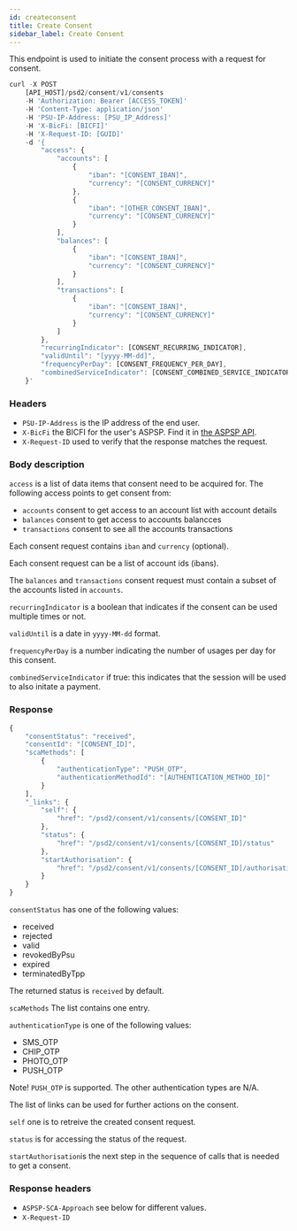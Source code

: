 ```yaml
---
id: createconsent
title: Create Consent
sidebar_label: Create Consent
---
```

This endpoint is used to initiate the consent process with a request for consent.

```javascript
curl -X POST
    [API_HOST]/psd2/consent/v1/consents
    -H 'Authorization: Bearer [ACCESS_TOKEN]'
    -H 'Content-Type: application/json'
    -H 'PSU-IP-Address: [PSU_IP_Address]'
    -H 'X-BicFi: [BICFI]'
    -H 'X-Request-ID: [GUID]'
    -d '{
        "access": {
            "accounts": [
                {
                    "iban": "[CONSENT_IBAN]",
                    "currency": "[CONSENT_CURRENCY]"
                },
                {
                    "iban": "[OTHER_CONSENT_IBAN]",
                    "currency": "[CONSENT_CURRENCY]"
                }
            ],
            "balances": [
                {
                    "iban": "[CONSENT_IBAN]",
                    "currency": "[CONSENT_CURRENCY]"
                }
            ],
            "transactions": [
                {
                    "iban": "[CONSENT_IBAN]",
                    "currency": "[CONSENT_CURRENCY]"
                }
            ]
        },
        "recurringIndicator": [CONSENT_RECURRING_INDICATOR],
        "validUntil": "[yyyy-MM-dd]",
        "frequencyPerDay": [CONSENT_FREQUENCY_PER_DAY],
        "combinedServiceIndicator": [CONSENT_COMBINED_SERVICE_INDICATOR]
    }'
```

### Headers

- `PSU-IP-Address` is the IP address of the end user.
- `X-BicFi` the BICFI for the user's ASPSP. Find it in [the ASPSP API](aspsp.md).
- `X-Request-ID` used to verify that the response matches the request.

### Body description

`access` is a list of data items that consent need to be acquired for. The following access points to get consent from:

- `accounts` consent to get access to an account list with  account details
- `balances` consent to get access to accounts balancces
- `transactions` consent to see all the accounts transactions

Each consent request contains `iban` and `currency` (optional). 

Each consent request can be a list of account ids (ibans).

The `balances` and `transactions` consent request must contain a subset of the accounts listed in `accounts`.

`recurringIndicator` is a boolean that indicates if the consent can be used multiple times or not.

`validUntil` is a date in `yyyy-MM-dd` format.

`frequencyPerDay` is a number indicating the number of usages per day for this consent.

`combinedServiceIndicator` if true: this indicates that the session will be used to also initate a payment.

### Response
```javascript
{
    "consentStatus": "received",
    "consentId": "[CONSENT_ID]",
    "scaMethods": [
        {
            "authenticationType": "PUSH_OTP",
            "authenticationMethodId": "[AUTHENTICATION_METHOD_ID]"
        }
    ],
    "_links": {
        "self": {
            "href": "/psd2/consent/v1/consents/[CONSENT_ID]"
        },
        "status": {
            "href": "/psd2/consent/v1/consents/[CONSENT_ID]/status"
        },
        "startAuthorisation": {
            "href": "/psd2/consent/v1/consents/[CONSENT_ID]/authorisations"
        }
    }
}
```
``consentStatus`` has one of the following values:
* received
* rejected
* valid
* revokedByPsu
* expired
* terminatedByTpp

The returned status is `received` by default.

`scaMethods` The list contains one entry.

``authenticationType`` is one of the following values:

* SMS_OTP
* CHIP_OTP
* PHOTO_OTP
* PUSH_OTP 

Note! `PUSH_OTP` is supported. The other authentication types are N/A. 

The list of links can be used for further actions on the consent. 

`self` one is  to retreive the created consent request. 

`status` is for accessing the status of the request. 
 
`startAuthorisation`is the next step in the sequence of calls that is needed to get a consent.

### Response headers

- `ASPSP-SCA-Approach` see below for different values.
- `X-Request-ID`